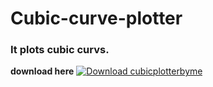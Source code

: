 # Cubic-curve-plotter
### It plots cubic curvs.
**download here** [![Download cubicplotterbyme](https://a.fsdn.com/con/app/sf-download-button)](https://sourceforge.net/projects/cubicplotterbyme/files/latest/download)
